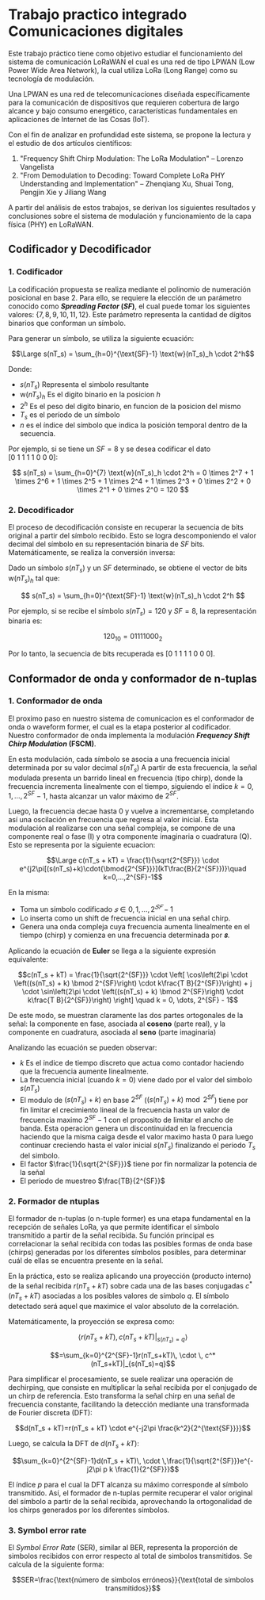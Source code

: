 # Trabajo practico integrado Comunicaciones digitales

Este trabajo práctico tiene como objetivo estudiar el funcionamiento del sistema de comunicación LoRaWAN el cual es una red de tipo LPWAN (Low Power Wide Area Network), la cual utiliza LoRa (Long Range) como su tecnología de modulación.

Una LPWAN es una red de telecomunicaciones diseñada específicamente para la comunicación de dispositivos que requieren cobertura de largo alcance y bajo consumo energético, características fundamentales en aplicaciones de Internet de las Cosas (IoT).

Con el fin de analizar en profundidad este sistema, se propone la lectura y el estudio de dos artículos científicos:
1. "Frequency Shift Chirp Modulation: The LoRa Modulation" – Lorenzo Vangelista
2. "From Demodulation to Decoding: Toward Complete LoRa PHY Understanding and Implementation" – Zhenqiang Xu, Shuai Tong, Pengjin Xie y Jiliang Wang

A partir del análisis de estos trabajos, se derivan los siguientes resultados y conclusiones sobre el sistema de modulación y funcionamiento de la capa física (PHY) en LoRaWAN.

## Codificador y Decodificador

### 1. Codificador
La codificación propuesta se realiza mediante el polinomio de numeración posicional en base 2. Para ello, se requiere la elección de un parámetro conocido como **_Spreading Factor_ ($SF$)**, el cual puede tomar los siguientes valores: $\{7,8,9,10,11,12\}$. Este parámetro representa la cantidad de dígitos binarios que conforman un símbolo.

Para generar un símbolo, se utiliza la siguiente ecuación:

$$\Large s(nT_s) = \sum_{h=0}^{\text{SF}-1} \text{w}(nT_s)_h \cdot 2^h$$

Donde:
- $s(nT_s)$ Representa el simbolo resultante
- $\text{w}(nT_s)_h$ Es el digito binario en la posicion $h$
- $2^h$ Es el peso del digito binario, en funcion de la posicion del mismo
- $T_s$ es el período de un símbolo
- $n$ es el índice del símbolo que indica la posición temporal dentro de la secuencia.

Por ejemplo, si se tiene un $SF=8$ y se desea codificar el dato $[0\ 1\ 1\ 1\ 1\ 0\ 0\ 0]$:

$$
s(nT_s) = \sum_{h=0}^{7} \text{w}(nT_s)_h \cdot 2^h = 0 \times 2^7 + 1 \times 2^6 + 1 \times 2^5 + 1 \times 2^4 + 1 \times 2^3 + 0 \times 2^2 + 0 \times 2^1 + 0 \times 2^0 = 120
$$

### 2. Decodificador

El proceso de decodificación consiste en recuperar la secuencia de bits original a partir del símbolo recibido. Esto se logra descomponiendo el valor decimal del símbolo en su representación binaria de $SF$ bits. Matemáticamente, se realiza la conversión inversa:

Dado un símbolo $s(nT_s)$ y un $SF$ determinado, se obtiene el vector de bits $\text{w}(nT_s)_h$ tal que:

$$
s(nT_s) = \sum_{h=0}^{\text{SF}-1} \text{w}(nT_s)_h \cdot 2^h
$$

Por ejemplo, si se recibe el símbolo $s(nT_s) = 120$ y $SF = 8$, la representación binaria es:

$$
120_{10} = 01111000_2
$$

Por lo tanto, la secuencia de bits recuperada es $[0\ 1\ 1\ 1\ 1\ 0\ 0\ 0]$.

## Conformador de onda y conformador de n-tuplas

### 1. Conformador de onda

El proximo paso en nuestro sistema de comunicacion es el conformador de onda o waveform former, el cual es la etapa posterior al codificador. Nuestro conformador de onda implementa la modulación **_Frequency Shift Chirp Modulation_ (FSCM)**.

En esta modulación, cada símbolo se asocia a una frecuencia inicial determinada por su valor decimal $s(nT_s)$  A partir de esta frecuencia, la señal modulada presenta un barrido lineal en frecuencia (tipo chirp), donde la frecuencia incrementa linealmente con el tiempo, siguiendo el índice $k=0,1,...,2^{SF}-1$, hasta alcanzar un valor máximo de $2^{SF}$. 

Luego, la frecuencia decae hasta 0 y vuelve a incrementarse, completando así una oscilación en frecuencia que regresa al valor inicial. Esta modulación al realizarse con una señal compleja, se compone de una componente real o fase (I) y otra componente imaginaria o cuadratura (Q). Esto se representa por la siguiente ecuacion: 


$$\Large c(nT_s + kT) = \frac{1}{\sqrt{2^{SF}}} \cdot e^{j2\pi[(s(nT_s)+k)\cdot{\bmod{2^{SF}}}](kT\frac{B}{2^{SF}})}\quad k=0,...,2^{SF}-1$$

En la misma: 
- Toma un símbolo codificado $𝑠∈{0,1,...,2^{𝑆𝐹}−1}$
- Lo inserta como un shift de frecuencia inicial en una señal chirp.
- Genera una onda compleja cuya frecuencia aumenta linealmente en el tiempo (chirp) y comienza en una frecuencia determinada por **𝑠**.

Aplicando la ecuación de **Euler** se llega a la siguiente expresión equivalente:

$$c(nT_s + kT) = \frac{1}{\sqrt{2^{SF}}} \cdot \left[ \cos\left(2\pi \cdot \left((s(nT_s) + k) \bmod 2^{SF}\right) \cdot k\frac{T B}{2^{SF}}\right) + j \cdot \sin\left(2\pi \cdot \left((s(nT_s) + k) \bmod 2^{SF}\right) \cdot k\frac{T B}{2^{SF}}\right) \right] \quad k = 0, \dots, 2^{SF} - 1$$

De este modo, se muestran claramente las dos partes ortogonales de la señal: la componente en fase, asociada al **coseno** (parte real), y la componente en cuadratura, asociada al **seno** (parte imaginaria)

Analizando las ecuación se pueden observar:


- $k$ Es el indice de tiempo discreto que actua como contador haciendo que la frecuencia aumente linealmente.
- La frecuencia inicial (cuando $k=0$) viene dado por el valor del simbolo $s(nT_s)$
- El modulo de $(s(nT_s) + k)$ en base $2^{SF}$ ($(s(nT_s) + k) \bmod 2^{SF}$) tiene por fin limitar el crecimiento lineal de la frecuencia hasta un valor de frecuencia maximo $2^{SF}-1$ con el proposito de limitar el ancho de banda. Esta operacion genera un discontinuidad en la frecuencia haciendo que la misma caiga desde el valor maximo hasta $0$ para luego continuar creciendo hasta el valor inicial $s(nT_s)$ finalizando el periodo $T_s$ del simbolo.
- El factor $\frac{1}{\sqrt{2^{SF}}}$ tiene por fin normalizar la potencia de la señal
- El periodo de muestreo $\frac{TB}{2^{SF}}$

### 2. Formador de ntuplas

El formador de n-tuplas (o n-tuple former) es una etapa fundamental en la recepción de señales LoRa, ya que permite identificar el símbolo transmitido a partir de la señal recibida. Su función principal es correlacionar la señal recibida con todas las posibles formas de onda base (chirps) generadas por los diferentes símbolos posibles, para determinar cuál de ellas se encuentra presente en la señal.

En la práctica, esto se realiza aplicando una proyección (producto interno) de la señal recibida $r(nT_s + kT)$ sobre cada una de las bases conjugadas $c^*(nT_s + kT)$ asociadas a los posibles valores de símbolo $q$. El símbolo detectado será aquel que maximice el valor absoluto de la correlación.

Matemáticamente, la proyección se expresa como:

$$\langle r(nT_s+kT),c(nT_s+kT)|_{s(nT_s)=q} \rangle$$

$$=\sum_{k=0}^{2^{SF}-1}r(nT_s+kT)\, \cdot \, c^*(nT_s+kT)|_{s(nT_s)=q}$$

Para simplificar el procesamiento, se suele realizar una operación de dechirping, que consiste en multiplicar la señal recibida por el conjugado de un chirp de referencia. Esto transforma la señal chirp en una señal de frecuencia constante, facilitando la detección mediante una transformada de Fourier discreta (DFT):

$$d(nT_s + kT)=r(nT_s + kT) \cdot e^{-j2\pi \frac{k^2}{2^{\text{SF}}}}$$

Luego, se calcula la DFT de $d(nT_s + kT)$:

$$\sum_{k=0}^{2^{SF}-1}d(nT_s + kT)\, \cdot \,\frac{1}{\sqrt{2^{SF}}}e^{-j2\pi p k \frac{1}{2^{SF}}}$$

El índice $p$ para el cual la DFT alcanza su máximo corresponde al símbolo transmitido. Así, el formador de n-tuplas permite recuperar el valor original del símbolo a partir de la señal recibida, aprovechando la ortogonalidad de los chirps generados por los diferentes símbolos.

### 3. Symbol error rate

El _Symbol Error Rate_ (SER), similar al BER, representa la proporción de simbolos recibidos con error respecto al total de simbolos transmitidos. Se calcula de la siguiente forma:

$$SER=\frac{\text{número de simbolos erróneos}}{\text{total de simbolos transmitidos}}$$